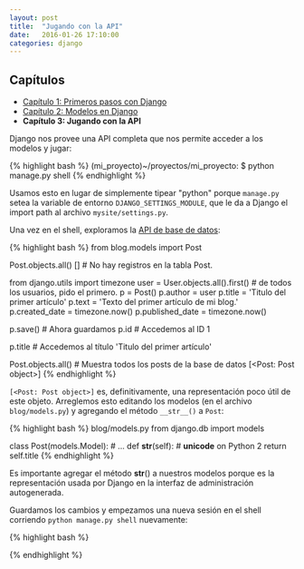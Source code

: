 ```yaml
---
layout: post
title:  "Jugando con la API"
date:   2016-01-26 17:10:00
categories: django
---
```


## Capítulos

- [Capítulo 1: Primeros pasos con Django](https://herchila.github.io/django/2015/02/18/primeros-pasos-con-django.html)
- [Capítulo 2: Modelos en Django](https://herchila.github.io/django/2016/01/24/modelos-en-django.html)
- **Capítulo 3: Jugando con la API**

Django nos provee una API completa que nos permite acceder a los modelos y jugar:

{% highlight bash %}
(mi_proyecto)~/proyectos/mi_proyecto: $ python manage.py shell
{% endhighlight %}

Usamos esto en lugar de simplemente tipear "python" porque `manage.py` setea la variable de entorno `DJANGO_SETTINGS_MODULE`, que le da a Django el import path al archivo `mysite/settings.py`.

Una vez en el shell, exploramos la [API de base de datos](https://docs.djangoproject.com/en/1.8/topics/db/queries):

{% highlight bash %}
from blog.models import Post

Post.objects.all()
[]                                  # No hay registros en la tabla Post.

from django.utils import timezone
user = User.objects.all().first()   # de todos los usuarios, pido el primero.
p = Post()
p.author = user
p.title = 'Titulo del primer artículo'
p.text = 'Texto del primer artículo de mi blog.'
p.created_date = timezone.now()
p.published_date = timezone.now()

p.save()    # Ahora guardamos
p.id        # Accedemos al ID
1

p.title     # Accedemos al título
'Titulo del primer artículo'

Post.objects.all()      # Muestra todos los posts de la base de datos
[<Post: Post object>]
{% endhighlight %}

`[<Post: Post object>]` es, definitivamente, una representación poco útil de este objeto. Arreglemos esto editando los modelos (en el archivo `blog/models.py`) y agregando el método `__str__()` a `Post`:

{% highlight bash %}
blog/models.py
from django.db import models

class Post(models.Model):
    # ...
    def __str__(self):              # __unicode__ on Python 2
        return self.title
{% endhighlight %}

Es importante agregar el método __str__() a nuestros modelos porque es la representación usada por Django en la interfaz de administración autogenerada.

Guardamos los cambios y empezamos una nueva sesión en el shell corriendo `python manage.py shell` nuevamente:

{% highlight bash %}

{% endhighlight %}